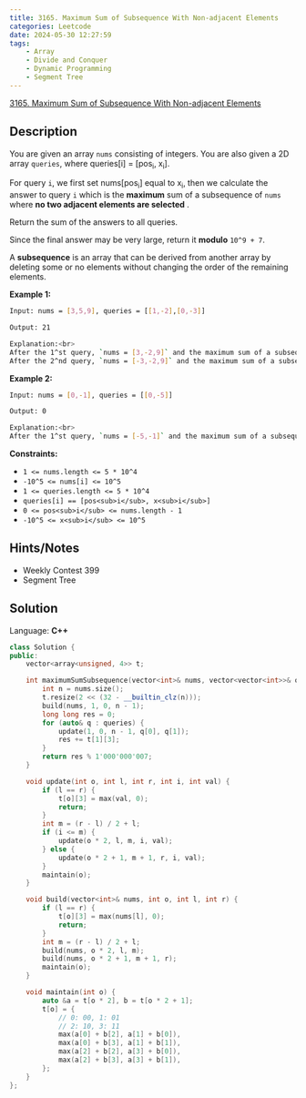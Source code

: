 ```yaml
---
title: 3165. Maximum Sum of Subsequence With Non-adjacent Elements
categories: Leetcode
date: 2024-05-30 12:27:59
tags:
    - Array
    - Divide and Conquer
    - Dynamic Programming
    - Segment Tree
---
```


[3165. Maximum Sum of Subsequence With Non-adjacent Elements](https://leetcode.com/problems/maximum-sum-of-subsequence-with-non-adjacent-elements/description/)

## Description

You are given an array `nums` consisting of integers. You are also given a 2D array `queries`, where queries[i] = [pos<sub>i</sub>, x<sub>i</sub>].

For query `i`, we first set nums[pos<sub>i</sub>] equal to x<sub>i</sub>, then we calculate the answer to query `i` which is the **maximum**  sum of a subsequence of `nums` where **no two adjacent elements are selected** .

Return the sum of the answers to all queries.

Since the final answer may be very large, return it **modulo**  `10^9 + 7`.

A **subsequence**  is an array that can be derived from another array by deleting some or no elements without changing the order of the remaining elements.

**Example 1:**

```bash
Input: nums = [3,5,9], queries = [[1,-2],[0,-3]]

Output: 21

Explanation:<br>
After the 1^st query, `nums = [3,-2,9]` and the maximum sum of a subsequence with non-adjacent elements is `3 + 9 = 12`.<br>
After the 2^nd query, `nums = [-3,-2,9]` and the maximum sum of a subsequence with non-adjacent elements is 9.
```

**Example 2:**

```bash
Input: nums = [0,-1], queries = [[0,-5]]

Output: 0

Explanation:<br>
After the 1^st query, `nums = [-5,-1]` and the maximum sum of a subsequence with non-adjacent elements is 0 (choosing an empty subsequence).
```

**Constraints:**

- `1 <= nums.length <= 5 * 10^4`
- `-10^5 <= nums[i] <= 10^5`
- `1 <= queries.length <= 5 * 10^4`
- `queries[i] == [pos<sub>i</sub>, x<sub>i</sub>]`
- `0 <= pos<sub>i</sub> <= nums.length - 1`
- `-10^5 <= x<sub>i</sub> <= 10^5`

## Hints/Notes

- Weekly Contest 399
- Segment Tree

## Solution

Language: **C++**

```C++
class Solution {
public:
    vector<array<unsigned, 4>> t;

    int maximumSumSubsequence(vector<int>& nums, vector<vector<int>>& queries) {
        int n = nums.size();
        t.resize(2 << (32 - __builtin_clz(n)));
        build(nums, 1, 0, n - 1);
        long long res = 0;
        for (auto& q : queries) {
            update(1, 0, n - 1, q[0], q[1]);
            res += t[1][3];
        }
        return res % 1'000'000'007;
    }

    void update(int o, int l, int r, int i, int val) {
        if (l == r) {
            t[o][3] = max(val, 0);
            return;
        }
        int m = (r - l) / 2 + l;
        if (i <= m) {
            update(o * 2, l, m, i, val);
        } else {
            update(o * 2 + 1, m + 1, r, i, val);
        }
        maintain(o);
    }

    void build(vector<int>& nums, int o, int l, int r) {
        if (l == r) {
            t[o][3] = max(nums[l], 0);
            return;
        }
        int m = (r - l) / 2 + l;
        build(nums, o * 2, l, m);
        build(nums, o * 2 + 1, m + 1, r);
        maintain(o);
    }

    void maintain(int o) {
        auto &a = t[o * 2], b = t[o * 2 + 1];
        t[o] = {
            // 0: 00, 1: 01
            // 2: 10, 3: 11
            max(a[0] + b[2], a[1] + b[0]),
            max(a[0] + b[3], a[1] + b[1]),
            max(a[2] + b[2], a[3] + b[0]),
            max(a[2] + b[3], a[3] + b[1]),
        };
    }
};
```
